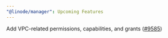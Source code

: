 ```yaml
---
"@linode/manager": Upcoming Features
---
```


Add VPC-related permissions, capabilities, and grants ([#9585](https://github.com/linode/manager/pull/9585))
